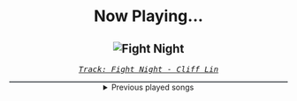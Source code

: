 <div align="center"> 
<h1>Now Playing...</h1>

![Fight Night](https://i.scdn.co/image/ab67616d00001e022faf5cf39cea952cc368fd3e)
--
_<samp><a href="https://open.spotify.com/track/0JwvW0jhWlMKtBfmwjwXir">Track: Fight Night - Cliff Lin</a></samp>_

<div style="border: 1px #4B5054 solid"></div>
<details>
  <summary>
    Previous played songs
  </summary>
  <table>
    <thead>
      <tr>
        <th>
          Artist
        </th>
        <th>
          Song
        </th>
        <th>
          Link
        </th>
      </tr>
    </thead>
    <tbody>
      <tr><td>Cliff Lin</td><td>Fight Night</td><td><a href="https://open.spotify.com/track/0JwvW0jhWlMKtBfmwjwXir">https://open.spotify.com/track/0JwvW0jhWlMKtBfmwjwXir</a></td></tr><tr><td>Celldweller</td><td>The Seven Sisters</td><td><a href="https://open.spotify.com/track/4T7HPDVAMSApzty1v5Ks12">https://open.spotify.com/track/4T7HPDVAMSApzty1v5Ks12</a></td></tr><tr><td>Void Chapter</td><td>Android Insurgency</td><td><a href="https://open.spotify.com/track/3plB6Cs2zrXGQYrdNGKJW6">https://open.spotify.com/track/3plB6Cs2zrXGQYrdNGKJW6</a></td></tr><tr><td>Celldweller</td><td>The Great Divide</td><td><a href="https://open.spotify.com/track/7bsBjDoWlJF02i19TSPM1K">https://open.spotify.com/track/7bsBjDoWlJF02i19TSPM1K</a></td></tr><tr><td>Entropy Zero</td><td>Eliminate</td><td><a href="https://open.spotify.com/track/3KSreiIo6Ix7WH7OX1zKkI">https://open.spotify.com/track/3KSreiIo6Ix7WH7OX1zKkI</a></td></tr><tr><td>Blue Stahli</td><td>ULTRAnumb</td><td><a href="https://open.spotify.com/track/2adJ7mRtOvgVM0pHFHSDQO">https://open.spotify.com/track/2adJ7mRtOvgVM0pHFHSDQO</a></td></tr><tr><td>Daedric</td><td>Mortal</td><td><a href="https://open.spotify.com/track/43eCVp68xqlin5DFHKahIE">https://open.spotify.com/track/43eCVp68xqlin5DFHKahIE</a></td></tr><tr><td>Void Chapter</td><td>Reclaimer</td><td><a href="https://open.spotify.com/track/1E7C3OWH7JwjaTmFVqw5cY">https://open.spotify.com/track/1E7C3OWH7JwjaTmFVqw5cY</a></td></tr><tr><td>Nitroverts</td><td>Control (feat. A Broken Silence)</td><td><a href="https://open.spotify.com/track/73vNJotthGC2YGSTUkJD5N">https://open.spotify.com/track/73vNJotthGC2YGSTUkJD5N</a></td></tr><tr><td>Ultra-Violence</td><td>Bottom Of The Glass</td><td><a href="https://open.spotify.com/track/4RVWGaeOQjzMxxDc6Z121Y">https://open.spotify.com/track/4RVWGaeOQjzMxxDc6Z121Y</a></td></tr><tr><td>Blue Stahli</td><td>Accelerant</td><td><a href="https://open.spotify.com/track/6TUeqkhYaUJcbjtEL7mV1k">https://open.spotify.com/track/6TUeqkhYaUJcbjtEL7mV1k</a></td></tr><tr><td>Breaking Benjamin</td><td>The Diary of Jane - Single Version</td><td><a href="https://open.spotify.com/track/0faXHILILebCGnJBPU6KJJ">https://open.spotify.com/track/0faXHILILebCGnJBPU6KJJ</a></td></tr><tr><td>Demon Hunter</td><td>Collapsing (feat. Björn "Speed" Strid)</td><td><a href="https://open.spotify.com/track/2WVQXKecFNKwjfJab3M2xc">https://open.spotify.com/track/2WVQXKecFNKwjfJab3M2xc</a></td></tr><tr><td>Scar Symmetry</td><td>Morphogenesis</td><td><a href="https://open.spotify.com/track/7thkq04UY4BSnxpePxtN2E">https://open.spotify.com/track/7thkq04UY4BSnxpePxtN2E</a></td></tr><tr><td>Blue Stahli</td><td>Metamorphosis</td><td><a href="https://open.spotify.com/track/438x2era4htmiJyBJWGuHf">https://open.spotify.com/track/438x2era4htmiJyBJWGuHf</a></td></tr><tr><td>Escape the Fate</td><td>This War Is Ours (The Guillotine II)</td><td><a href="https://open.spotify.com/track/1z33QOn2Hcq9SfI5pES25L">https://open.spotify.com/track/1z33QOn2Hcq9SfI5pES25L</a></td></tr><tr><td>Thousand Foot Krutch</td><td>Phenomenon</td><td><a href="https://open.spotify.com/track/3b6uenXXbpCRxXyzFzWi3J">https://open.spotify.com/track/3b6uenXXbpCRxXyzFzWi3J</a></td></tr><tr><td>Thousand Foot Krutch</td><td>Move</td><td><a href="https://open.spotify.com/track/5tXPbEbEouMSEbqQHO0qQa">https://open.spotify.com/track/5tXPbEbEouMSEbqQHO0qQa</a></td></tr><tr><td>Evanescence</td><td>Going Under</td><td><a href="https://open.spotify.com/track/3UygY7qW2cvG9Llkay6i1i">https://open.spotify.com/track/3UygY7qW2cvG9Llkay6i1i</a></td></tr><tr><td>Limp Bizkit</td><td>Rollin' (Air Raid Vehicle)</td><td><a href="https://open.spotify.com/track/3IV4swNduIRunHREK80owz">https://open.spotify.com/track/3IV4swNduIRunHREK80owz</a></td></tr>
    </tbody>
  </table>
</details>

</div>
